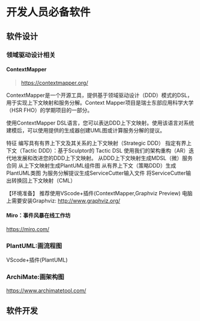 # 开发人员必备软件
## 软件设计
### 领域驱动设计相关
#### ContextMapper
> https://contextmapper.org/

ContextMapper是一个开源工具，提供基于领域驱动设计（DDD）模式的DSL，用于实现上下文映射和服务分解。Context Mapper项目是瑞士东部应用科学大学（HSR FHO）的学期项目的一部分。

使用ContextMapper DSL语言，您可以表达DDD上下文映射。使用该语言对系统建模后，可以使用提供的生成器创建UML图或计算服务分解的提议。

特征
编写具有有界上下文及其关系的上下文映射（Strategic DDD）
指定有界上下文（Tactic DDD）：基于Sculptor的 Tactic DSL
使用我们的架构重构（AR）迭代地发展和改进您的DDD上下文映射。
从DDD上下文映射生成MDSL（微）服务合同
从上下文映射生成PlantUML组件图
从有界上下文（策略DDD）生成PlantUML类图
为服务分解提议生成ServiceCutter输入文件
将ServiceCutter输出转换回上下文映射（CML）

【环境准备】
推荐使用VScode+插件(ContextMapper,Graphviz Preview)
电脑上需要安装Graphviz: http://www.graphviz.org/

#### Miro：事件风暴在线工作坊

https://miro.com/

### PlantUML:画流程图
VScode+插件(PlantUML)

### ArchiMate:画架构图

https://www.archimatetool.com/

## 软件开发